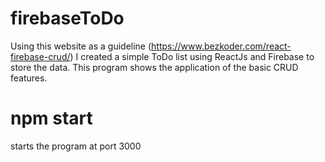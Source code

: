 # firebaseToDo
Using this website as a guideline (https://www.bezkoder.com/react-firebase-crud/) I created a simple ToDo list 
using ReactJs and Firebase to store the data. This program shows the application of the basic CRUD features. 
# npm start
starts the program at port 3000
